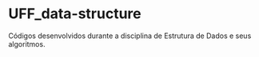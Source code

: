 # UFF_data-structure

Códigos desenvolvidos durante a disciplina de Estrutura de Dados e seus algoritmos.
